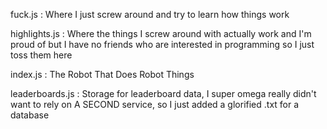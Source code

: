 fuck.js : Where I just screw around and try to learn how things work

highlights.js : Where the things I screw around with actually work and I'm proud of but I have no friends who are interested in programming so I just toss them here

index.js : The Robot That Does Robot Things

leaderboards.js : Storage for leaderboard data, I super omega really didn't want to rely on A SECOND service, so I just added a glorified .txt for a database
